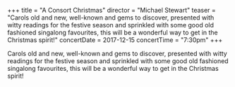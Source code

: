 +++
title = "A Consort Christmas"
director = "Michael Stewart"
teaser = "Carols old and new, well-known and gems to discover, presented with witty readings for the festive season and sprinkled with some good old fashioned singalong favourites, this will be a wonderful way to get in the Christmas spirit!"
concertDate = 2017-12-15
concertTime = "7:30pm"
+++

Carols old and new, well-known and gems to discover, presented with witty readings for the festive season and sprinkled with some good old fashioned singalong favourites, this will be a wonderful way to get in the Christmas spirit!
